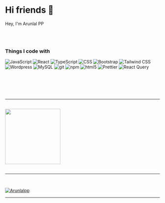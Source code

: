 # Hi friends 👋

 Hey, I'm Arunlal PP

<br>
<br>


<h3>Things I code with</h3>
<p>
  <img alt="JavaScript" src="https://img.shields.io/badge/-JavaScript-45b8d8?style=flat-square&logo=javascript&logoColor=white" /> 
  <img alt="React" src="https://img.shields.io/badge/-React-45b8d8?style=flat-square&logo=react&logoColor=white" />
  <img alt="TypeScript" src="https://img.shields.io/badge/-TypeScript-007ACC?style=flat-square&logo=typescript&logoColor=white" />
  <img alt="CSS" src="https://img.shields.io/badge/-CSS-brightgreen?style=flat-square&logo=mongodb&logoColor=white" />
  <img alt="Bootstrap" src="https://img.shields.io/badge/-bootstrap-CC6699?style=flat-square&logo=bootstrap&logoColor=white" />
  <img alt="Tailwind CSS" src="https://img.shields.io/badge/-TailwindCSS-CC6699?style=flat-square&logo=tailwindcss&logoColor=white" />
  <img alt="Wordpress" src="https://img.shields.io/badge/-Wordpress-db7092?style=flat-square&logo=wordpress&logoColor=white" />
  <img alt="MySQL" src="https://img.shields.io/badge/-MySQL-007ACC?style=flat-square&logo=mysql&logoColor=white" />
  <img alt="git" src="https://img.shields.io/badge/-Git-F05032?style=flat-square&logo=git&logoColor=white" />
  <img alt="npm" src="https://img.shields.io/badge/-NPM-CB3837?style=flat-square&logo=npm&logoColor=white" />
  <img alt="html5" src="https://img.shields.io/badge/-HTML5-E34F26?style=flat-square&logo=html5&logoColor=white" />
  <img alt="Prettier" src="https://img.shields.io/badge/-Prettier-F7B93E?style=flat-square&logo=prettier&logoColor=white" />
  <img alt="React Query" src="https://img.shields.io/badge/-ReactQuery-CC6699?style=flat-square&logo=reactquery&logoColor=white" />
</p>

<br>
<br>
<br>

<br>
<hr>
<br>
<div>
  <a href="https://github.com/Arunlalpp">
  <img height="180em" src="https://github-readme-stats.vercel.app/api/top-langs/?username=Arunlalpp&layout=compact&langs_count=7&theme=light"/>
</div>
<br>
<hr>
<br>

![Arunlalpp](https://github-readme-streak-stats.herokuapp.com/?user=Arunlalpp&theme=dark)
<br>
<hr>
<br>
